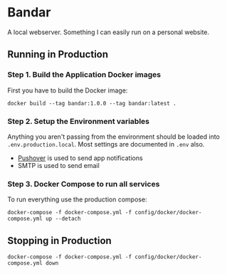 # Bandar

A local webserver. Something I can easily run on a personal website.

## Running in Production

### Step 1. Build the Application Docker images

First you have to build the Docker image:

```
docker build --tag bandar:1.0.0 --tag bandar:latest .
```

### Step 2. Setup the Environment variables

Anything you aren't passing from the environment should be loaded into `.env.production.local`. Most settings are documented in `.env` also.

- [Pushover](https://pushover.net/) is used to send app notifications
- SMTP is used to send email

### Step 3. Docker Compose to run all services

To run everything use the production compose:

```
docker-compose -f docker-compose.yml -f config/docker/docker-compose.yml up --detach
```

## Stopping in Production

```
docker-compose -f docker-compose.yml -f config/docker/docker-compose.yml down
```
